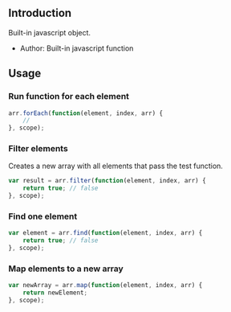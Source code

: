 ## Introduction

Built-in javascript object.

- Author: Built-in javascript function

## Usage

### Run function for each element

```javascript
arr.forEach(function(element, index, arr) {
    //
}, scope);
```

### Filter elements

Creates a new array with all elements that pass the test function.

```javascript
var result = arr.filter(function(element, index, arr) {
    return true; // false
}, scope);
```

### Find one element

```javascript
var element = arr.find(function(element, index, arr) {
    return true; // false
}, scope);
```

### Map elements to a new array

```javascript
var newArray = arr.map(function(element, index, arr) {
    return newElement;
}, scope);
```